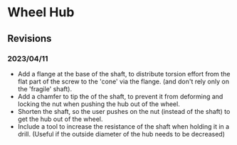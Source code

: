 Wheel Hub
===

## Revisions

### 2023/04/11
- Add a flange at the base of the shaft, to distribute torsion effort from the flat part of the screw to the 'cone' via the flange. (and don't rely only on the 'fragile' shaft).
- Add a chamfer to tip the of the shaft, to prevent it from deforming and locking the nut when pushing the hub out of the wheel.
- Shorten the shaft, so the user pushes on the nut (instead of the shaft) to get the hub out of the wheel.
- Include a tool to increase the resistance of the shaft when holding it in a drill. (Useful if the outside diameter of the hub needs to be decreased)